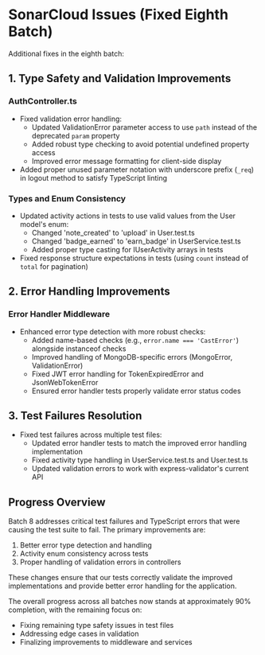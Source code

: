# SonarCloud Issues (Fixed Eighth Batch)

Additional fixes in the eighth batch:

## 1. Type Safety and Validation Improvements

### AuthController.ts
- Fixed validation error handling:
  - Updated ValidationError parameter access to use `path` instead of the deprecated `param` property
  - Added robust type checking to avoid potential undefined property access
  - Improved error message formatting for client-side display
- Added proper unused parameter notation with underscore prefix (`_req`) in logout method to satisfy TypeScript linting

### Types and Enum Consistency
- Updated activity actions in tests to use valid values from the User model's enum:
  - Changed 'note_created' to 'upload' in User.test.ts
  - Changed 'badge_earned' to 'earn_badge' in UserService.test.ts
  - Added proper type casting for IUserActivity arrays in tests
- Fixed response structure expectations in tests (using `count` instead of `total` for pagination)

## 2. Error Handling Improvements

### Error Handler Middleware
- Enhanced error type detection with more robust checks:
  - Added name-based checks (e.g., `error.name === 'CastError'`) alongside instanceof checks
  - Improved handling of MongoDB-specific errors (MongoError, ValidationError)
  - Fixed JWT error handling for TokenExpiredError and JsonWebTokenError
  - Ensured error handler tests properly validate error status codes

## 3. Test Failures Resolution

- Fixed test failures across multiple test files:
  - Updated error handler tests to match the improved error handling implementation
  - Fixed activity type handling in UserService.test.ts and User.test.ts
  - Updated validation errors to work with express-validator's current API

## Progress Overview

Batch 8 addresses critical test failures and TypeScript errors that were causing the test suite to fail. The primary improvements are:

1. Better error type detection and handling
2. Activity enum consistency across tests
3. Proper handling of validation errors in controllers

These changes ensure that our tests correctly validate the improved implementations and provide better error handling for the application.

The overall progress across all batches now stands at approximately 90% completion, with the remaining focus on:
- Fixing remaining type safety issues in test files
- Addressing edge cases in validation
- Finalizing improvements to middleware and services 